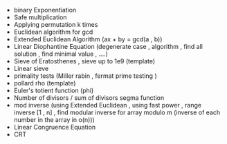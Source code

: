 
- binary Exponentiation
- Safe multiplication
- Applying permutation k times
- Euclidean algorithm for gcd
- Extended Euclidean Algorithm (ax + by = gcd(a , b))
- Linear Diophantine Equation (degenerate case , algorithm , find all solution , find minimal value  , ....)
- Sieve of Eratosthenes , sieve up to 1e9 (template)
- Linear sieve
- primality tests (Miller rabin , fermat prime testing )
- pollard rho (template)
- Euler's totient function (phi)
- Number of divisors / sum of divisors segma function
- mod inverse (using Extended Euclidean , using fast power , range inverse [1 , n] , find modular inverse for array modulo m (inverse of each number in the array in o(n)))
- Linear Congruence Equation
- CRT